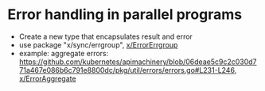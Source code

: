 # Error handling in parallel programs

* Create a new type that encapsulates result and error
* use package "x/sync/errgroup", [x/ErrorErrgroup](x/ErrorErrgroup)
* example: aggregate errors:
  https://github.com/kubernetes/apimachinery/blob/06deae5c9c2c030d771a467e086b6c791e8800dc/pkg/util/errors/errors.go#L231-L246,
  [x/ErrorAggregate](x/ErrorAggregate)

